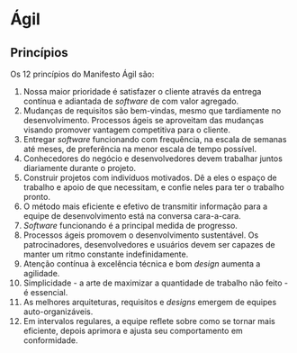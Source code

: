 # Ágil

## Princípios

Os 12 princípios do Manifesto Ágil são:

1. Nossa maior prioridade é satisfazer o cliente através da entrega contínua e adiantada de _software_ de com valor agregado.
2. Mudanças de requisitos são bem-vindas, mesmo que tardiamente no desenvolvimento. Processos ágeis se aproveitam das mudanças visando promover vantagem competitiva para o cliente.
3. Entregar _software_ funcionando com frequência, na escala de semanas até meses, de preferência na menor escala de tempo possível.
4. Conhecedores do negócio e desenvolvedores devem trabalhar juntos diariamente durante o projeto.
5. Construir projetos com indivíduos motivados. Dê a eles o espaço de trabalho e apoio de que necessitam, e confie neles para ter o trabalho pronto.
6. O método mais eficiente e efetivo de transmitir informação para a equipe de desenvolvimento está na conversa cara-a-cara.
7. _Software_ funcionando é a principal medida de progresso.
8. Processos ágeis promovem o desenvolvimento sustentável. Os patrocinadores, desenvolvedores e usuários devem ser capazes de manter um ritmo constante indefinidamente.
9. Atenção contínua à excelência técnica e bom _design_ aumenta a agilidade.
10. Simplicidade - a arte de maximizar a quantidade de trabalho não feito - é essencial.
11. As melhores arquiteturas, requisitos e _designs_ emergem de equipes auto-organizáveis.
12. Em intervalos regulares, a equipe reflete sobre como se tornar mais eficiente, depois aprimora e ajusta seu comportamento em conformidade.





